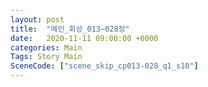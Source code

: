 ```yaml
---
layout: post
title:  "메인_회상_013~028장"
date:   2020-11-11 09:00:00 +0000
categories: Main
Tags: Story Main
SceneCode: ["scene_skip_cp013-028_q1_s10"]
---
```

